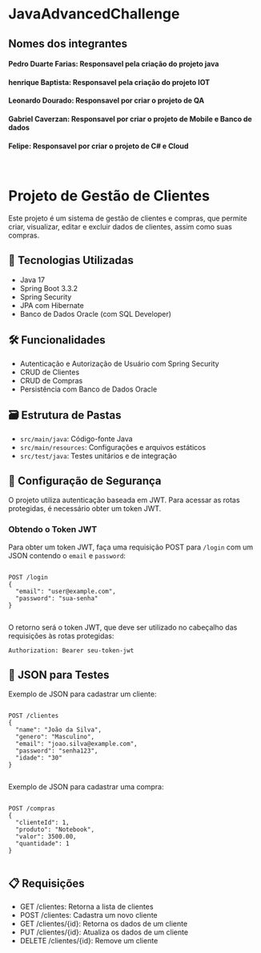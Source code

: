 # JavaAdvancedChallenge

## Nomes dos integrantes
#### Pedro Duarte Farias: Responsavel pela criação do projeto java
#### henrique Baptista: Responsavel pela criação do projeto IOT
#### Leonardo Dourado: Responsavel por criar o projeto de QA
#### Gabriel Caverzan: Responsavel por criar o projeto de Mobile e Banco de dados
#### Felipe: Responsavel por criar o projeto de C# e Cloud
<br>

</head>
<body>
  <h1>Projeto de Gestão de Clientes</h1>
  <p>Este projeto é um sistema de gestão de clientes e compras, que permite criar, visualizar, editar e excluir dados de clientes, assim como suas compras.</p>

  <h2>🚀 Tecnologias Utilizadas</h2>
  <ul>
    <li>Java 17</li>
    <li>Spring Boot 3.3.2</li>
    <li>Spring Security</li>
    <li>JPA com Hibernate</li>
    <li>Banco de Dados Oracle (com SQL Developer)</li>
  </ul>

  <h2>🛠️ Funcionalidades</h2>
  <ul>
    <li>Autenticação e Autorização de Usuário com Spring Security</li>
    <li>CRUD de Clientes</li>
    <li>CRUD de Compras</li>
    <li>Persistência com Banco de Dados Oracle</li>
  </ul>

  <h2>🗃️ Estrutura de Pastas</h2>
  <ul>
    <li><code>src/main/java</code>: Código-fonte Java</li>
    <li><code>src/main/resources</code>: Configurações e arquivos estáticos</li>
    <li><code>src/test/java</code>: Testes unitários e de integração</li>
  </ul>


  <h2>🔐 Configuração de Segurança</h2>
  <p>O projeto utiliza autenticação baseada em JWT. Para acessar as rotas protegidas, é necessário obter um token JWT.</p>

  <h3>Obtendo o Token JWT</h3>
  <p>Para obter um token JWT, faça uma requisição POST para <code>/login</code> com um JSON contendo o <code>email</code> e <code>password</code>:</p>
  <pre><code>
POST /login
{
  "email": "user@example.com",
  "password": "sua-senha"
}
  </code></pre>
  <p>O retorno será o token JWT, que deve ser utilizado no cabeçalho das requisições às rotas protegidas:</p>
  <pre><code>Authorization: Bearer seu-token-jwt</code></pre>

  <h2>📄 JSON para Testes</h2>
  <p>Exemplo de JSON para cadastrar um cliente:</p>
  <pre><code>
POST /clientes
{
  "name": "João da Silva",
  "genero": "Masculino",
  "email": "joao.silva@example.com",
  "password": "senha123",
  "idade": "30"
}
  </code></pre>

  <p>Exemplo de JSON para cadastrar uma compra:</p>
  <pre><code>
POST /compras
{
  "clienteId": 1,
  "produto": "Notebook",
  "valor": 3500.00,
  "quantidade": 1
}
  </code></pre>

  <h2>📋 Requisições</h2>
  <ul>
    <li>GET /clientes: Retorna a lista de clientes</li>
    <li>POST /clientes: Cadastra um novo cliente</li>
    <li>GET /clientes/{id}: Retorna os dados de um cliente</li>
    <li>PUT /clientes/{id}: Atualiza os dados de um cliente</li>
    <li>DELETE /clientes/{id}: Remove um cliente</li>
  </ul>




